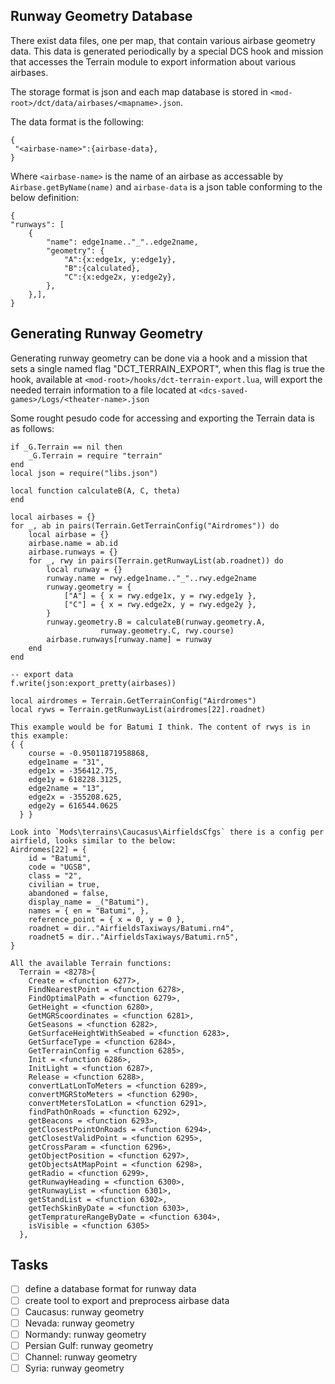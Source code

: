 ## Runway Geometry Database

There exist data files, one per map, that contain various airbase geometry
data.  This data is generated periodically by a special DCS hook and mission
that accesses the Terrain module to export information about various airbases.

The storage format is json and each map database is stored in
`<mod-root>/dct/data/airbases/<mapname>.json`.

The data format is the following:

```
{
 "<airbase-name>":{airbase-data},
}
```

Where `<airbase-name>` is the name of an airbase as accessable by
`Airbase.getByName(name)` and `airbase-data` is a json table conforming to
the below definition:

```
{
"runways": [
	{
		"name": edge1name.."_"..edge2name,
		"geometry": {
			"A":{x:edge1x, y:edge1y},
			"B":{calculated},
			"C":{x:edge2x, y:edge2y},
		},
	},],
}
```

## Generating Runway Geometry

Generating runway geometry can be done via a hook and a mission that sets a
single named flag "DCT_TERRAIN_EXPORT", when this flag is true the hook,
available at `<mod-root>/hooks/dct-terrain-export.lua`, will export the needed
terrain information to a file located at
`<dcs-saved-games>/Logs/<theater-name>.json`

Some rought pesudo code for accessing and exporting the Terrain data is
as follows:

```
if _G.Terrain == nil then
	_G.Terrain = require "terrain"
end
local json = require("libs.json")

local function calculateB(A, C, theta)
end

local airbases = {}
for _, ab in pairs(Terrain.GetTerrainConfig("Airdromes")) do
	local airbase = {}
	airbase.name = ab.id
	airbase.runways = {}
	for _, rwy in pairs(Terrain.getRunwayList(ab.roadnet)) do
		local runway = {}
		runway.name = rwy.edge1name.."_"..rwy.edge2name
		runway.geometry = {
			["A"] = { x = rwy.edge1x, y = rwy.edge1y },
			["C"] = { x = rwy.edge2x, y = rwy.edge2y },
		}
		runway.geometry.B = calculateB(runway.geometry.A,
					runway.geometry.C, rwy.course)
		airbase.runways[runway.name] = runway
	end
end

-- export data
f.write(json:export_pretty(airbases))
```


```
local airdromes = Terrain.GetTerrainConfig("Airdromes")
local ryws = Terrain.getRunwayList(airdromes[22].roadnet)

This example would be for Batumi I think. The content of rwys is in this example:
{ {
    course = -0.95011871958868,
    edge1name = "31",
    edge1x = -356412.75,
    edge1y = 618228.3125,
    edge2name = "13",
    edge2x = -355208.625,
    edge2y = 616544.0625
  } }

Look into `Mods\terrains\Caucasus\AirfieldsCfgs` there is a config per
airfield, looks similar to the below:
Airdromes[22] = {
    id = "Batumi",
    code = "UGSB",
    class = "2",
    civilian = true,
    abandoned = false,
    display_name = _("Batumi"),
    names = { en = "Batumi", },
    reference_point = { x = 0, y = 0 },
    roadnet = dir.."AirfieldsTaxiways/Batumi.rn4",
    roadnet5 = dir.."AirfieldsTaxiways/Batumi.rn5",
}

All the available Terrain functions:
  Terrain = <8278>{
    Create = <function 6277>,
    FindNearestPoint = <function 6278>,
    FindOptimalPath = <function 6279>,
    GetHeight = <function 6280>,
    GetMGRScoordinates = <function 6281>,
    GetSeasons = <function 6282>,
    GetSurfaceHeightWithSeabed = <function 6283>,
    GetSurfaceType = <function 6284>,
    GetTerrainConfig = <function 6285>,
    Init = <function 6286>,
    InitLight = <function 6287>,
    Release = <function 6288>,
    convertLatLonToMeters = <function 6289>,
    convertMGRStoMeters = <function 6290>,
    convertMetersToLatLon = <function 6291>,
    findPathOnRoads = <function 6292>,
    getBeacons = <function 6293>,
    getClosestPointOnRoads = <function 6294>,
    getClosestValidPoint = <function 6295>,
    getCrossParam = <function 6296>,
    getObjectPosition = <function 6297>,
    getObjectsAtMapPoint = <function 6298>,
    getRadio = <function 6299>,
    getRunwayHeading = <function 6300>,
    getRunwayList = <function 6301>,
    getStandList = <function 6302>,
    getTechSkinByDate = <function 6303>,
    getTempratureRangeByDate = <function 6304>,
    isVisible = <function 6305>
  },
```

## Tasks

- [ ] define a database format for runway data
- [ ] create tool to export and preprocess airbase data
- [ ] Caucasus: runway geometry
- [ ] Nevada: runway geometry
- [ ] Normandy: runway geometry
- [ ] Persian Gulf: runway geometry
- [ ] Channel: runway geometry
- [ ] Syria: runway geometry
